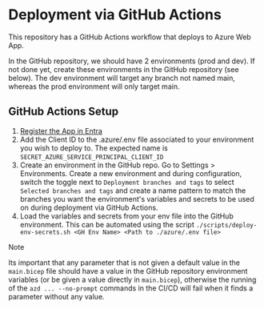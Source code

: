 # Deployment via GitHub Actions

This repository has a GitHub Actions workflow that deploys to Azure Web App.

In the GitHub repository, we should have 2 environments (prod and dev). If not done yet, create these environments in the GitHub repository (see below). 
The dev environment will target any branch not named main, whereas the prod environment will only target main. 

## GitHub Actions Setup

1. [Register the App in Entra](https://docs.belt.ai/articles/#!belt-enterprise-deployment-guide-for-azure/configure-service-principal-for-github-actions-in-microsoft-azure)
2. Add the Client ID to the .azure/.env file associated to your environment you wish to deploy to. The expected name is `SECRET_AZURE_SERVICE_PRINCIPAL_CLIENT_ID`
3. Create an environment in the GitHub repo. Go to Settings > Environments. Create a new environment and during configuration, switch the toggle next to `Deployment branches and tags` to select `Selected branches and tags` and create a name pattern to match the branches you want the environment's 
variables and secrets to be used on during deployment via GitHub Actions.
4. Load the variables and secrets from your env file into the GitHub environment. This can be automated using the script `./scripts/deploy-env-secrets.sh <GH Env Name> <Path to ./azure/.env file>`


> [!NOTE]
> Its important that any parameter that is not given a default value in the `main.bicep` file should have a value in the GitHub repository environment variables (or be given a value directly in `main.bicep`), otherwise the running of the `azd ... --no-prompt` commands in the CI/CD will fail when it finds a parameter without any value.